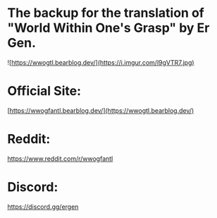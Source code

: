 # The backup for the translation of "World Within One's Grasp" by Er Gen.

![https://wwogtl.bearblog.dev/](https://i.imgur.com/l9gVTR7.jpg)

# Official Site:

[https://wwogfantl.bearblog.dev/](https://wwogtl.bearblog.dev/)

# Reddit:

https://www.reddit.com/r/wwogfantl

# Discord:

https://discord.gg/ergen
